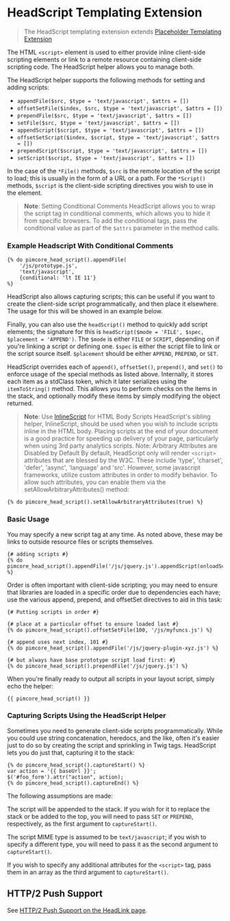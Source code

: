 # HeadScript Templating Extension

> The HeadScript templating extension extends [Placeholder Templating Extension](./00_Placeholder.md)

The HTML `<script>` element is used to either provide inline client-side scripting elements or link to a remote resource 
containing client-side scripting code. The HeadScript helper allows you to manage both.

The HeadScript helper supports the following methods for setting and adding scripts:

- `appendFile($src, $type = 'text/javascript', $attrs = [])`
- `offsetSetFile($index, $src, $type = 'text/javascript', $attrs = [])`
- `prependFile($src, $type = 'text/javascript', $attrs = [])`
- `setFile($src, $type = 'text/javascript', $attrs = [])`
- `appendScript($script, $type = 'text/javascript', $attrs = [])`
- `offsetSetScript($index, $script, $type = 'text/javascript', $attrs = [])`
- `prependScript($script, $type = 'text/javascript', $attrs = [])`
- `setScript($script, $type = 'text/javascript', $attrs = [])`

In the case of the `*File()` methods, `$src` is the remote location of the script to load; this is usually in the form 
of a URL or a path. For the `*Script()` methods, `$script` is the client-side scripting directives you wish to use in the 
element.

> **Note**: Setting Conditional Comments
HeadScript allows you to wrap the script tag in conditional comments, which allows you to hide it from specific browsers. 
To add the conditional tags, pass the conditional value as part of the `$attrs` parameter in the method calls. 

### Example Headscript With Conditional Comments

```twig
{% do pimcore_head_script().appendFile(
    '/js/prototype.js',
    'text/javascript',
    {conditional: 'lt IE 11'}
%}
```

HeadScript also allows capturing scripts; this can be useful if you want to create the client-side script 
programmatically, and then place it elsewhere. The usage for this will be showed in an example below.

Finally, you can also use the `headScript()` method to quickly add script elements; the signature for this is 
`headScript($mode = 'FILE', $spec, $placement = 'APPEND')`. The `$mode` is either `FILE` or `SCRIPT`, depending on 
if you're linking a script or defining one. `$spec` is either the script file to link or the script source itself. 
`$placement` should be either `APPEND`, `PREPEND`, or `SET`.

HeadScript overrides each of `append()`, `offsetSet()`, `prepend()`, and `set()` to enforce usage of the special methods as listed above. 
Internally, it stores each item as a stdClass token, which it later serializes using the `itemToString()` method. 
This allows you to perform checks on the items in the stack, and optionally modify these items by simply modifying 
the object returned.

> **Note**: Use [InlineScript](05_InlineScript.md) for HTML Body Scripts
HeadScript's sibling helper, InlineScript, should be used when you wish to include scripts inline in the HTML body. 
Placing scripts at the end of your document is a good practice for speeding up delivery of your page, particularly when using 3rd party analytics scripts. 
Note: Arbitrary Attributes are Disabled by Default
By default, HeadScript only will render `<script>` attributes that are blessed by the W3C. 
These include 'type', 'charset', 'defer', 'async', 'language' and 'src'. However, some javascript frameworks, 
 utilize custom attributes in order to modify behavior. 
To allow such attributes, you can enable them via the setAllowArbitraryAttributes() method: 

`{% do pimcore_head_script().setAllowArbitraryAttributes(true) %}`

### Basic Usage

You may specify a new script tag at any time. As noted above, these may be links to outside resource files or scripts themselves.

```twig
{# adding scripts #}
{% do pimcore_head_script().appendFile('/js/jquery.js').appendScript(onloadScript) %}
```

Order is often important with client-side scripting; you may need to ensure that libraries are loaded in a specific 
order due to dependencies each have; use the various append, prepend, and offsetSet directives to aid in this task:

```twig
{# Putting scripts in order #}

{# place at a particular offset to ensure loaded last #}
{% do pimcore_head_script().offsetSetFile(100, '/js/myfuncs.js') %}

{# append uses next index, 101 #}
{% do pimcore_head_script().appendFile('/js/jquery-plugin-xyz.js') %}

{# but always have base prototype script load first: #}
{% do pimcore_head_script().prependFile('/js/jquery.js') %}
```

When you're finally ready to output all scripts in your layout script, simply echo the helper:

`{{ pimcore_head_script() }}`

### Capturing Scripts Using the HeadScript Helper

Sometimes you need to generate client-side scripts programmatically. While you could use string concatenation, 
heredocs, and the like, often it's easier just to do so by creating the script and sprinkling in Twig tags. 
HeadScript lets you do just that, capturing it to the stack:

```twig
{% do pimcore_head_script().captureStart() %}
var action = '{{ baseUrl }}';
$('#foo_form').attr("action", action);
{% do pimcore_head_script().captureEnd() %}
```

The following assumptions are made:

The script will be appended to the stack. If you wish for it to replace the stack or be added to the top, 
you will need to pass `SET` or `PREPEND`, respectively, as the first argument to `captureStart()`.

The script MIME type is assumed to be `text/javascript`; if you wish to specify a different type, you will need to 
pass it as the second argument to `captureStart()`.

If you wish to specify any additional attributes for the `<script>` tag, pass them in an array as the third 
argument to `captureStart()`.


## HTTP/2 Push Support

See [HTTP/2 Push Support on the HeadLink page](./01_HeadLink.md#page_HTTP-2-Push-Support).
